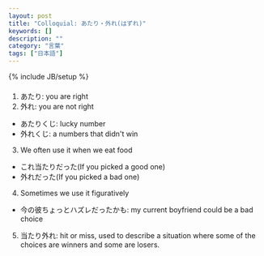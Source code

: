 ```yaml
---
layout: post
title: "Colloquial: あたり・外れ(はずれ)"
keywords: []
description: ""
category: "言葉"
tags: ["日本語"]
---
```

{% include JB/setup %}


####
1. あたり: you are right
2. 外れ: you are not right
- あたりくじ: lucky number
- 外れくじ: a numbers that didn't win

3. We often use it when we eat food
- これ当たりだった(If you picked a good one)
-  外れだった(If you picked a bad one)

4. Sometimes we use it figuratively
- 今の彼ちょっとハズレだったかも: my current boyfriend could be a bad choice


5. 当たり外れ: hit or miss, used to describe a situation where some of the choices are winners and
   some are losers.

